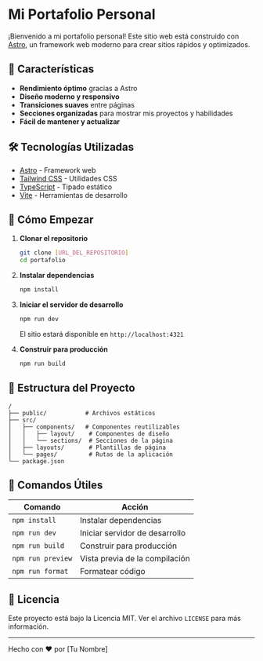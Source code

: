 # Mi Portafolio Personal

¡Bienvenido a mi portafolio personal! Este sitio web está construido con [Astro](https://astro.build/), un framework web moderno para crear sitios rápidos y optimizados.

## 🚀 Características

- **Rendimiento óptimo** gracias a Astro
- **Diseño moderno y responsivo**
- **Transiciones suaves** entre páginas
- **Secciones organizadas** para mostrar mis proyectos y habilidades
- **Fácil de mantener y actualizar**

## 🛠️ Tecnologías Utilizadas

- [Astro](https://astro.build/) - Framework web
- [Tailwind CSS](https://tailwindcss.com/) - Utilidades CSS
- [TypeScript](https://www.typescriptlang.org/) - Tipado estático
- [Vite](https://vitejs.dev/) - Herramientas de desarrollo

## 🚀 Cómo Empezar

1. **Clonar el repositorio**
   ```bash
   git clone [URL_DEL_REPOSITORIO]
   cd portafolio
   ```

2. **Instalar dependencias**
   ```bash
   npm install
   ```

3. **Iniciar el servidor de desarrollo**
   ```bash
   npm run dev
   ```
   El sitio estará disponible en `http://localhost:4321`

4. **Construir para producción**
   ```bash
   npm run build
   ```

## 📂 Estructura del Proyecto

```
/
├── public/           # Archivos estáticos
├── src/
│   ├── components/   # Componentes reutilizables
│   │   ├── layout/    # Componentes de diseño
│   │   └── sections/  # Secciones de la página
│   ├── layouts/       # Plantillas de página
│   └── pages/         # Rutas de la aplicación
└── package.json
```

## 📝 Comandos Útiles

| Comando             | Acción                                     |
|---------------------|-------------------------------------------|
| `npm install`       | Instalar dependencias                     |
| `npm run dev`       | Iniciar servidor de desarrollo           |
| `npm run build`     | Construir para producción                |
| `npm run preview`   | Vista previa de la compilación           |
| `npm run format`    | Formatear código                         |


## 📄 Licencia

Este proyecto está bajo la Licencia MIT. Ver el archivo `LICENSE` para más información.

---

Hecho con ❤️ por [Tu Nombre]
